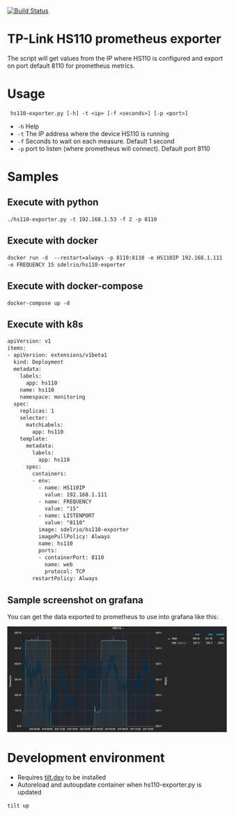 [![Build Status](https://travis-ci.org/sdelrio/hs110-prometheus-exporter.svg?branch=master)](https://travis-ci.org/sdelrio/hs110-prometheus-exporter)

# TP-Link HS110 prometheus exporter

The script will get values from the IP where HS110 is configured and export on port default 8110 for prometheus metrics.

# Usage

```
 hs110-exporter.py [-h] -t <ip> [-f <seconds>] [-p <port>]
```

- `-h` Help
- `-t` The IP address where the device HS110 is running
- `-f` Seconds to wait on each measure. Default 1 second
- `-p` port to listen (where prometheus will connect). Default port 8110

# Samples

## Execute with python
```
./hs110-exporter.py -t 192.168.1.53 -f 2 -p 8110
```


## Execute with docker

```
docker run -d  --restart=always -p 8110:8110 -e HS110IP 192.168.1.111 -e FREQUENCY 15 sdelrio/hs110-exporter
```

## Execute with docker-compose

```
docker-compose up -d
```

## Execute with k8s

```
apiVersion: v1
items:
- apiVersion: extensions/v1beta1
  kind: Deployment
  metadata:
    labels:
      app: hs110
    name: hs110
    namespace: monitoring
  spec:
    replicas: 1
    selector:
      matchLabels:
        app: hs110
    template:
      metadata:
        labels:
          app: hs110
      spec:
        containers:
        - env:
          - name: HS110IP
            value: 192.168.1.111
          - name: FREQUENCY
            value: "15"
          - name: LISTENPORT
            value: "8110"
          image: sdelrio/hs110-exporter
          imagePullPolicy: Always
          name: hs110
          ports:
          - containerPort: 8110
            name: web
            protocol: TCP
        restartPolicy: Always
```

## Sample screenshot on grafana

You can get the data exported to prometheus to use into grafana like this:

![](img/hs110-grafana.png?raw=true "Grafana Screenshot")

# Development environment

* Requires [tilt.dev](https://docs.tilt.dev/install.html) to be installed
* Autoreload and autoupdate container when hs110-exporter.py is updated

```
tilt up
```
